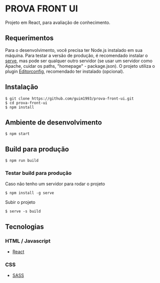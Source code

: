 # PROVA FRONT UI

Projeto em React, para avaliação de conhecimento.

## Requerimentos

Para o desenvolvimento, você precisa ter Node.js instalado em sua máquina.
Para testar a versão de produção, é recomendado instalar o [serve](https://www.npmjs.com/package/serve), mas pode ser qualquer outro servidor (se usar um servidor como Apache, cuidar os paths, "homepage" - package.json).
O projeto utiliza o plugin [Editorconfig](http://editorconfig.org/), recomendado ter instalado (opcional).

## Instalação

    $ git clone https://github.com/guim1993/prova-front-ui.git
    $ cd prova-front-ui
    $ npm install

## Ambiente de desenvolvimento

    $ npm start

## Build para produção

    $ npm run build

### Testar build para produção

  Caso não tenho um servidor para rodar o projeto

    $ npm install -g serve

  Subir o projeto

    $ serve -s build


## Tecnologias

### HTML / Javascript

- [React](https://reactjs.org/)

### CSS

- [SASS](https://sass-lang.com/)
